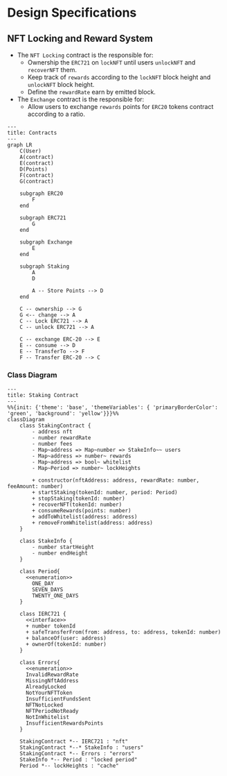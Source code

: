 # Design Specifications

## NFT Locking and Reward System

- The `NFT Locking` contract is the responsible for:
  - Ownership the `ERC721` on `lockNFT` until users `unlockNFT` and `recoverNFT` them.
  - Keep track of `rewards` according to the `lockNFT` block height and `unlockNFT` block height.
  - Define the `rewardRate` earn by emitted block.
- The `Exchange` contract is the responsible for:
  - Allow users to exchange `rewards` points for `ERC20` tokens contract according to a ratio.

```mermaid
---
title: Contracts
---
graph LR
    C(User)
    A(contract)
    E(contract)
    D(Points)
    F(contract)
    G(contract)

    subgraph ERC20
        F
    end

    subgraph ERC721
        G
    end

    subgraph Exchange
        E
    end

    subgraph Staking
        A
        D

        A -- Store Points --> D
    end

    C -- ownership --> G
    G <-- change --> A 
    C -- Lock ERC721 --> A
    C -- unlock ERC721 --> A

    C -- exchange ERC-20 --> E
    E -- consume --> D
    E -- TransferTo --> F
    F -- Transfer ERC-20 --> C
```

### Class Diagram

```mermaid
---
title: Staking Contract
---
%%{init: {'theme': 'base', 'themeVariables': { 'primaryBorderColor': 'green', 'background': 'yellow'}}}%%
classDiagram
    class StakingContract {
        - address nft
        - number rewardRate
        - number fees
        - Map~address => Map~number => StakeInfo~~ users
        - Map~address => number~ rewards
        - Map~address => bool~ whitelist
        - Map~Period => number~ lockHeights
        
        + constructor(nftAddress: address, rewardRate: number, feeAmount: number)
        + startStaking(tokenId: number, period: Period) 
        + stopStaking(tokenId: number) 
        + recoverNFT(tokenId: number)
        + consumeRewards(points: number) 
        + addToWhitelist(address: address)
        + removeFromWhitelist(address: address)
    }
    
    class StakeInfo {
        - number startHeight
        - number endHeight
    }
    
    class Period{
      <<enumeration>>
        ONE_DAY
        SEVEN_DAYS
        TWENTY_ONE_DAYS
    }

    class IERC721 {
      <<interface>>
      + number tokenId
      + safeTransferFrom(from: address, to: address, tokenId: number)
      + balanceOf(user: address)
      + ownerOf(tokenId: number)
    }

    class Errors{
      <<enumeration>>
      InvalidRewardRate
      MissingNftAddress
      AlreadyLocked
      NotYourNFTToken
      InsufficientFundsSent
      NFTNotLocked
      NFTPeriodNotReady
      NotInWhitelist
      InsufficientRewardsPoints
    }
    
    StakingContract *-- IERC721 : "nft"
    StakingContract *--* StakeInfo : "users"
    StakingContract *-- Errors : "errors"
    StakeInfo *-- Period : "locked period"
    Period *-- lockHeights : "cache"
```
